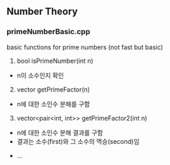 ## Number Theory

### primeNumberBasic.cpp
basic functions for prime numbers (not fast but basic)

1. bool isPrimeNumber(int n)
 - n이 소수인지 확인
2. vector<int> getPrimeFactor(n)
 - n에 대한 소인수 분해를 구함 
3. vector<pair<int, int>> getPrimeFactor2(int n)
 - n에 대한 소인수 분해 결과를 구함
 - 결과는 소수(first)와 그 소수의 멱승(second)임 

* ...
